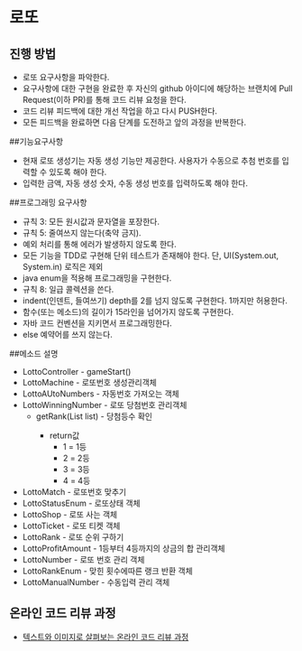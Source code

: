 # 로또
## 진행 방법
* 로또 요구사항을 파악한다.
* 요구사항에 대한 구현을 완료한 후 자신의 github 아이디에 해당하는 브랜치에 Pull Request(이하 PR)를 통해 코드 리뷰 요청을 한다.
* 코드 리뷰 피드백에 대한 개선 작업을 하고 다시 PUSH한다.
* 모든 피드백을 완료하면 다음 단계를 도전하고 앞의 과정을 반복한다.

##기능요구사항
* 현재 로또 생성기는 자동 생성 기능만 제공한다. 사용자가 수동으로 추첨 번호를 입력할 수 있도록 해야 한다.
* 입력한 금액, 자동 생성 숫자, 수동 생성 번호를 입력하도록 해야 한다.

##프로그래밍 요구사항
* 규칙 3: 모든 원시값과 문자열을 포장한다.
* 규칙 5: 줄여쓰지 않는다(축약 금지).
* 예외 처리를 통해 에러가 발생하지 않도록 한다.
* 모든 기능을 TDD로 구현해 단위 테스트가 존재해야 한다. 단, UI(System.out, System.in) 로직은 제외
* java enum을 적용해 프로그래밍을 구현한다.
* 규칙 8: 일급 콜렉션을 쓴다.
* indent(인덴트, 들여쓰기) depth를 2를 넘지 않도록 구현한다. 1까지만 허용한다.
* 함수(또는 메소드)의 길이가 15라인을 넘어가지 않도록 구현한다.
* 자바 코드 컨벤션을 지키면서 프로그래밍한다.
* else 예약어를 쓰지 않는다.
    
##메소드 설명
* LottoController - gameStart()
* LottoMachine - 로또번호 생성관리객체
* LottoAUtoNumbers - 자동번호 가져오는 객체
* LottoWinningNumber - 로또 당첨번호 관리객체
    * getRank(List<integer> list) - 당첨등수 확인
        * return값
            * 1 = 1등
            * 2 = 2등
            * 3 = 3등
            * 4 = 4등
* LottoMatch - 로또번호 맞추기
* LottoStatusEnum - 로또상태 객체
* LottoShop - 로또 사는 객체
* LottoTicket - 로또 티켓 객체
* LottoRank - 로또 순위 구하기
* LottoProfitAmount - 1등부터 4등까지의 상금의 합 관리객체
* LottoNumber - 로또 번호 관리 객체
* LottoRankEnum - 맞힌 횟수에따른 랭크 반환 객체
* LottoManualNumber - 수동입력 관리 객체







## 온라인 코드 리뷰 과정
* [텍스트와 이미지로 살펴보는 온라인 코드 리뷰 과정](https://github.com/next-step/nextstep-docs/tree/master/codereview)